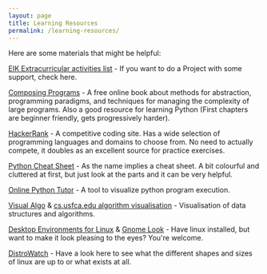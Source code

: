 ```yaml
---
layout: page
title: Learning Resources
permalink: /learning-resources/
---
```


Here are some materials that might be helpful:

[EIK Extracurricular activities list](https://wiki.itcollege.ee/index.php/Extracurricular_activities) - If you want to do a Project with some support, check here. 

[Composing Programs](http://www.composingprograms.com/) - A free online book about methods for abstraction, programming paradigms, and techniques for managing the complexity of large programs.
Also a good resource for learning Python (First chapters are beginner friendly, gets progressively harder).

[HackerRank](https://www.hackerrank.com/domains) - A competitive coding site. Has a wide selection of programming languages and domains to choose from. 
No need to actually compete, it doubles as an excellent source for practice exercises.

[Python Cheat Sheet](https://perso.limsi.fr/pointal/_media/python:cours:mementopython3-english.pdf) - As the name implies a cheat sheet. A bit colourful and cluttered at first, but just look at the parts and it can be very helpful.

[Online Python Tutor](http://pythontutor.com/composingprograms.html#mode=display) - A tool to visualize python program execution.

[Visual Algo](http://visualgo.net/) & [cs.usfca.edu algorithm visualisation](https://www.cs.usfca.edu/~galles/visualization/Algorithms.html) - Visualisation of data structures and algorithms.

[Desktop Environments for Linux](http://askubuntu.com/questions/65083/what-kinds-of-desktop-environments-and-shells-are-available) & [Gnome Look](http://gnome-look.org/) - Have linux installed, but want to make it look pleasing to the eyes? You're welcome.

[DistroWatch](http://distrowatch.com/) - Have a look here to see what the different shapes and sizes of linux are up to or what exists at all.
